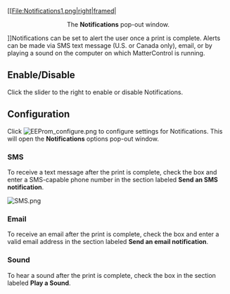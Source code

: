 \[\[[File:Notifications1.png|right|framed](File:Notifications1.png%7Cright%7Cframed)|

<center>

The **Notifications** pop-out window.

</center>

\]\]Notifications can be set to alert the user once a print is complete.
Alerts can be made via SMS text message (U.S. or Canada only), email, or
by playing a sound on the computer on which MatterControl is running.

## Enable/Disable

Click the slider to the right to enable or disable Notifications.

## Configuration

Click ![EEProm\_configure.png](http://wiki.mattercontrol.com/images/9/9c/EEProm_configure.png
"EEProm_configure.png") to configure settings for Notifications. This
will open the **Notifications** options pop-out window.

### SMS

To receive a text message after the print is complete, check the box and
enter a SMS-capable phone number in the section labeled **Send an SMS
notification**.

![SMS.png](http://wiki.mattercontrol.com/images/e/ea/SMS.png "SMS.png")

### Email

To receive an email after the print is complete, check the box and enter
a valid email address in the section labeled **Send an email
notification**.

### Sound

To hear a sound after the print is complete, check the box in the
section labeled **Play a Sound**.
